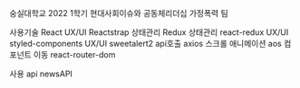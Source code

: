 숭실대학교 2022 1학기 현대사회이슈와 공동체리더십 가정폭력 팀 

사용기술
React
UX/UI Reactstrap
상태관리 Redux
상태관리 react-redux
UX/UI styled-components
UX/UI sweetalert2
api호출 axios
스크롤 애니메이션 aos 
컴포넌트 이동 react-router-dom

사용 api
newsAPI

